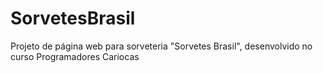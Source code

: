 # SorvetesBrasil
Projeto de página web para sorveteria "Sorvetes Brasil", desenvolvido no curso Programadores Cariocas
